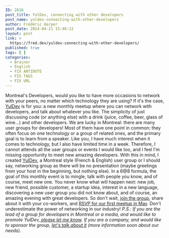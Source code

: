 ```yaml
---
ID: 2616
post_title: YulDev, connecting with other developers
post_name: yuldev-connecting-with-other-developers
author: Frédéric Harper
post_date: 2014-04-21 15:46:12
layout: post
link: >
  https://fred.dev/yuldev-connecting-with-other-developers/
published: true
tags: [ ]
categories:
  - Brainer
  - English
  - FIX ANTIDOTE
  - FIX TAGS
  - FIX URL
---
```

Montreal's Developers, would you like to have more occasions to network with your peers, no matter which technology they are using? If it's the case, [YulDev][1] is for you: a new monthly meetup where you can network with developers, and talk about whatever you like. The simplicity of just discussing code (or anything else) with a drink (juice, coffee, beer, glass of wine...) and other developers. We are lucky in Montreal: there are many user groups for developers! Most of them have one point in common: they often focus on one technology or a group of related ones, and the primary goal is to learn from a speaker. Like you, I have much interest when it comes to technology, but I also have limited time in a week. Therefore, I cannot attends all the user groups or events I would like too, and I feel I'm missing opportunity to meet new amazing developers. With this in mind, I created [YulDev][1], a Montreal style (French & English) user group or I should say, networking group as there will be no presentation (maybe greetings from your host in the beginning, but nothing else). In a 6@8 formula, the goal of this monthly event is to mingle, talk with people you know, and of course, meet new one. You never know what will happen next: new job, new friend, possible customer, a startup idea, interest in a new language, discovering a new user group you did not know about, and of course, an amazing evening with great developers. So don't wait, [join the group][1], share about it with your co-workers, and [RSVP for our first meetup in May][2]. Don't underestimate the power of networking in our industry! *P.S.: If you are the lead of a group for developers in Montreal or a media, and would like to promote YulDev,[ please let me know][3]. If you are a company, and would like to sponsor the group, [let's talk about it][3] (more information soon about our needs).*

 [1]: https://www.meetup.com/YulDev/ "YulDev website"
 [2]: https://www.meetup.com/YulDev/events/176957422/ "YulDev #1"
 [3]: mailto:fharper@oocz.net "Frédéric Harper email"